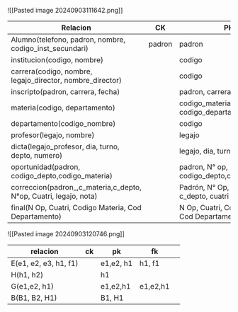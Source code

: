 ![[Pasted image 20240903111642.png]]

| Relacion                                                          | CK     | PK                                             | FK                                  |     |
| ----------------------------------------------------------------- | ------ | ---------------------------------------------- | ----------------------------------- | --- |
| Alumno(telefono, padron, nombre, codigo_inst_secundari)           | padron | padron                                         | codigo_inst_secundaria              |     |
| institucion(codigo, nombre)                                       |        | codigo                                         |                                     |     |
| carrera(codigo, nombre, legajo_director, nombre_director)         |        | codigo                                         |                                     |     |
| inscripto(padron, carrera, fecha)                                 |        | padron, carrera                                | padron, carrera                     |     |
| materia(codigo, departamento)                                     |        | codigo_materia, codigo_departamento            | codigo_departamento                 |     |
| departamento(codigo_nombre)                                       |        | codigo                                         |                                     |     |
| profesor(legajo, nombre)                                          |        | legajo                                         |                                     |     |
| dicta(legajo_profesor, dia, turno, depto, numero)                 |        | legajo, dia, turno                             | legajo, depto, numero materia       |     |
| oportunidad(padron, codigo_depto,codigo_materia)                  |        | padron, N° op, codigo_depto,codigo_materia     | padroo, codigo depto codigo materia |     |
| correccion(padron_,c_materia,c_depto, N°op, Cuatri, legajo, nota) |        | Padrón, N° Op, c_mat, c_depto, cuatri          | padro, cmateria, cpto, legajo, N Op |     |
| final(N Op, Cuatri, Codigo Materia, Cod Departamento)             |        | N Op, Cuatri, Codigo Materia, Cod Departamento | Codigo Materia, Cod Departamento    |     |


![[Pasted image 20240903120746.png]]

| relacion              | ck  | pk        | fk       |     |
| --------------------- | --- | --------- | -------- | --- |
| E(e1, e2, e3, h1, f1) |     | e1,e2, h1 | h1, f1   |     |
| H(h1, h2)             |     | h1        |          |     |
| G(e1,e2, h1)          |     | e1,e2,h1  | e1,e2,h1 |     |
| B(B1, B2, H1)         |     | B1, H1    |          |     |
